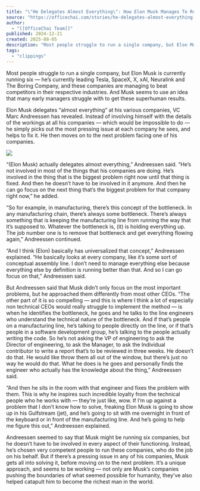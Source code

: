 ```yaml
---
title: "\"He Delegates Almost Everything\": How Elon Musk Manages To Run 6 Companies At Once"
source: "https://officechai.com/stories/he-delegates-almost-everything-how-elon-musk-manages-to-run-6-companies-at-once/"
author:
  - "[[OfficeChai Team]]"
published: 2024-12-21
created: 2025-08-05
description: "Most people struggle to run a single company, but Elon Musk is currently running six — he’s currently leading Tesla, SpaceX, X, xAI,..."
tags:
  - "clippings"
---
```

Most people struggle to run a single company, but Elon Musk is currently running six — he’s currently leading Tesla, SpaceX, X, xAI, Neuralink and The Boring Company, and these companies are managing to beat competitors in their respective industries. And Musk seems to use an idea that many early managers struggle with to get these superhuman results.

Elon Musk delegates “almost everything” at his various companies, VC Marc Andreessen has revealed. Instead of involving himself with the details of the workings at all his companies — which would be impossible to do — he simply picks out the most pressing issue at each company he sees, and helps to fix it. He then moves on to the next problem facing one of his companies.

![](https://i0.wp.com/officechai.com/wp-content/uploads/2024/12/MixCollage-21-Dec-2024-11-07-PM-730-1024x538.jpg?resize=640%2C336&ssl=1)

“(Elon Musk) actually delegates almost everything,” Andreessen said. “He’s not involved in most of the things that his companies are doing. He’s involved in the thing that is the biggest problem right now until that thing is fixed. And then he doesn’t have to be involved in it anymore. And then he can go focus on the next thing that’s the biggest problem for that company right now,” he added.

“So for example, in manufacturing, there’s this concept of the bottleneck. In any manufacturing chain, there’s always some bottleneck. There’s always something that is keeping the manufacturing line from running the way that it’s supposed to. Whatever the bottleneck is, (it) is holding everything up. The job number one is to remove that bottleneck and get everything flowing again,” Andreessen continued.

“And I think (Elon) basically has universalized that concept,” Andreessen explained. “He basically looks at every company, like it’s some sort of conceptual assembly line. I don’t need to manage everything else because everything else by definition is running better than that. And so I can go focus on that,” Andreessen said.

But Andreessen said that Musk didn’t only focus on the most important problems, but he approached them differently from most other CEOs. “The other part of it is so compelling — and this is where I think a lot of especially non technical CEOs would really struggle to implement the method — is when he identifies the bottleneck, he goes and he talks to the line engineers who understand the technical nature of the bottleneck. And if that’s people on a manufacturing line, he’s talking to people directly on the line, or if that’s people in a software development group, he’s talking to the people actually writing the code. So he’s not asking the VP of engineering to ask the Director of engineering, to ask the Manager, to ask the Individual contributor to write a report that’s to be reviewed in three weeks. He doesn’t do that. He would like throw them all out of the window, but there’s just no way he would do that. What he does is he goes and personally finds the engineer who actually has the knowledge about the thing,” Andreessen said.

“And then he sits in the room with that engineer and fixes the problem with them. This is why he inspires such incredible loyalty from the technical people who he works with — they’re just like, wow. If I’m up against a problem that I don’t know how to solve, freaking Elon Musk is going to show up in his Gulfstream (jet), and he’s going to sit with me overnight in front of the keyboard or in front of the manufacturing line. And he’s going to help me figure this out,” Andreessen explained.

Andreessen seemed to say that Musk might be running six companies, but he doesn’t have to be involved in every aspect of their functioning. Instead, he’s chosen very competent people to run these companies, who do the job on his behalf. But if there’s a pressing issue in any of his companies, Musk gets all into solving it, before moving on to the next problem. It’s a unique approach, and seems to be working — not only are Musk’s companies pushing the boundaries of what seemed possible for humanity, they’ve also helped catapult him to become the richest man in the world.